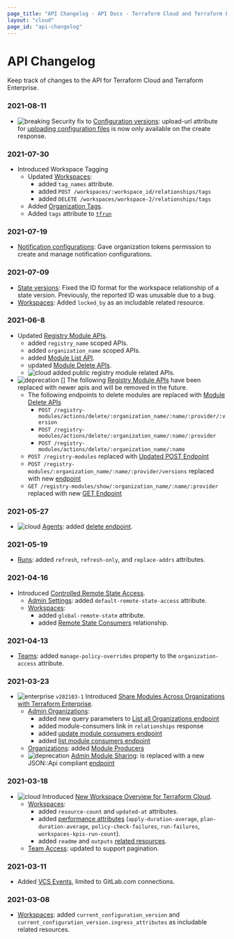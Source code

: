 ```yaml
---
page_title: "API Changelog - API Docs - Terraform Cloud and Terraform Enterprise"
layout: "cloud"
page_id: "api-changelog"
---
```


[breaking]: /assets/images/api/changelog/breaking.png "Breaking"
[cloud]: /assets/images/api/changelog/cloud.png "Cloud"
[deprecation]: /assets/images/api/changelog/deprecation.png "Deprecation"
[enterprise]: /assets/images/api/changelog/enterprise.png "Enterprise"

# API Changelog

Keep track of changes to the API for Terraform Cloud and Terraform Enterprise.


### 2021-08-11

* ![breaking][] Security fix to [Configuration versions](./configuration-versions.html): upload-url attribute for [uploading configuration files](./configuration-versions.html#upload-configuration-files) is now only available on the create response.

### 2021-07-30

* Introduced Workspace Tagging
    * Updated [Workspaces](./workspaces.html):
        * added `tag_names` attribute.
        * added `POST /workspaces/:workspace_id/relationships/tags`
        * added `DELETE /workspaces/workspace-2/relationships/tags`
    * Added [Organization Tags](./organization-tags.html).
    * Added `tags` attribute to [`tfrun`](./sentinel/import/tfrun.html)

### 2021-07-19

* [Notification configurations](./notification-configurations.html): Gave organization tokens permission to create and manage notification configurations.

### 2021-07-09

* [State versions](./state-versions.html): Fixed the ID format for the workspace relationship of a state version. Previously, the reported ID was unusable due to a bug.
* [Workspaces](./workspaces.html): Added `locked_by` as an includable related resource.

### 2021-06-8

* Updated [Registry Module APIs](./modules.html).
    * added `registry_name` scoped APIs.
    * added `organization_name` scoped APIs.
    * added [Module List API](./modules.html#list-registry-modules-for-an-organization).
    * updated [Module Delete APIs](./modules.html#delete-a-module).
    * ![cloud][] added public registry module related APIs.
* ![deprecation] [] The following [Registry Module APIs](./modules.html) have been replaced with newer apis and will be removed in the future.
    * The following endpoints to delete modules are replaced with [Module Delete APIs](./modules.html#delete-a-module)
        * `POST /registry-modules/actions/delete/:organization_name/:name/:provider/:version`
        * `POST /registry-modules/actions/delete/:organization_name/:name/:provider`
        * `POST /registry-modules/actions/delete/:organization_name/:name`
    * `POST /registry-modules` replaced with [Updated POST Endpoint](./modules.html#publish-a-private-module-from-a-vcs)
    * `POST /registry-modules/:organization_name/:name/:provider/versions` replaced with new [endpoint](./modules.html#create-a-module-version)
    * `GET /registry-modules/show/:organization_name/:name/:provider` replaced with new [GET Endpoint](./modules.html#get-a-module)

### 2021-05-27

* ![cloud][] [Agents](./agents.html): added [delete endpoint](./agents.html#delete-an-agent).

### 2021-05-19

* [Runs](./run.html): added `refresh`, `refresh-only`, and `replace-addrs` attributes.

### 2021-04-16

* Introduced [Controlled Remote State Access](https://www.hashicorp.com/blog/announcing-controlled-remote-state-access-for-terraform-cloud-and-enterprise).
    * [Admin Settings](./admin/settings.html): added `default-remote-state-access` attribute.
    * [Workspaces](./workspaces.html):
        * added `global-remote-state` attribute.
        * added [Remote State Consumers](./workspaces.html#get-remote-state-consumers) relationship.

### 2021-04-13

* [Teams](./teams.html): added `manage-policy-overrides` property to the `organization-access` attribute.

### 2021-03-23

* ![enterprise][] `v202103-1` Introduced [Share Modules Across Organizations with Terraform Enterprise](https://www.hashicorp.com/blog/share-modules-across-organizations-terraform-enterprise).
    * [Admin Organizations](./admin/organizations.html):
        * added new query parameters to [List all Organizations endpoint](./admin/organizations.html#query-parameters)
        * added module-consumers link in `relationships` response
        * added [update module consumers endpoint](./admin/organizations.html#update-an-organization-39-s-module-consumers)
        * added [list module consumers endpoint](./admin/organizations.html#list-module-consumers-for-an-organization)
    * [Organizations](./organizations.html): added [Module Producers](./organizations.html#show-module-producers)
    * ![deprecation][] [Admin Module Sharing](./admin/module-sharing.html): is replaced with a new JSON::Api compliant [endpoint](./admin/organizations.html#update-an-organization-39-s-module-consumers)

### 2021-03-18

* ![cloud][] Introduced [New Workspace Overview for Terraform Cloud](https://www.hashicorp.com/blog/new-workspace-overview-for-terraform-cloud).
    * [Workspaces](./workspaces.html):
        * added `resource-count` and `updated-at` attributes.
        * added [performance attributes](./workspaces.html#workspace-performance-attributes) (`apply-duration-average`, `plan-duration-average`, `policy-check-failures`, `run-failures`, `workspaces-kpis-run-count`).
        * added `readme` and `outputs` [related resources](./workspaces.html#available-related-resources).
    * [Team Access](./team-access.html): updated to support pagination.

### 2021-03-11

* Added [VCS Events](./vcs-events.html), limited to GitLab.com connections.

### 2021-03-08

* [Workspaces](./workspaces.html): added `current_configuration_version` and `current_configuration_version.ingress_attributes` as includable related resources.
